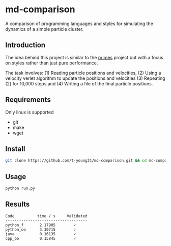 # md-comparison
A comparison of programming languages and styles for simulating the dynamics of 
a simple particle cluster.


## Introduction

The idea behind this project is similar to the [primes](https://github.com/PlummersSoftwareLLC/Primes)
project but with a focus on styles rather than just pure performance.

The task involves: (1) Reading particle positions and velocities, (2) Using a 
velocity verlet algorithm to update the positions and velocities (3) Repeating
(2) for 10,000 steps and (4) Writing a file of the final particle positions.


## Requirements
Only linux is supported

* git
* make
* wget


## Install 

```bash
git clone https://github.com/t-young31/mc-comparison.git && cd mc-comparison && make
```

## Usage

```bash
python run.py
```

## Results

```
Code          time / s     Validated
------------------------------------
python_f       2.17905        ✓              
python_oo      3.30715        ✓              
java           0.16135        ✓              
cpp_oo         0.15845        ✓        
```

